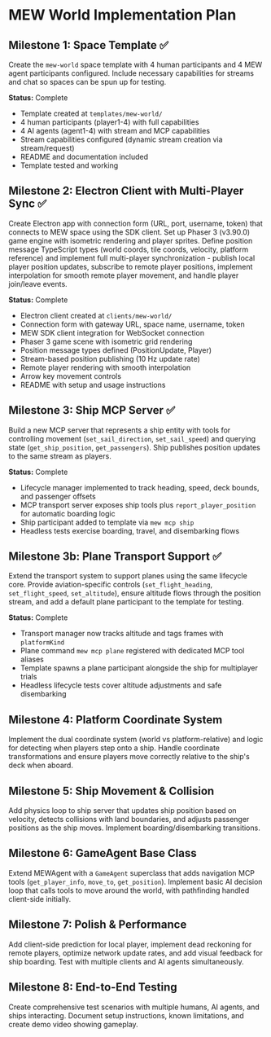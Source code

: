 # MEW World Implementation Plan

## Milestone 1: Space Template ✅

Create the `mew-world` space template with 4 human participants and 4 MEW agent participants configured. Include necessary capabilities for streams and chat so spaces can be spun up for testing.

**Status:** Complete
- Template created at `templates/mew-world/`
- 4 human participants (player1-4) with full capabilities
- 4 AI agents (agent1-4) with stream and MCP capabilities
- Stream capabilities configured (dynamic stream creation via stream/request)
- README and documentation included
- Template tested and working

## Milestone 2: Electron Client with Multi-Player Sync ✅

Create Electron app with connection form (URL, port, username, token) that connects to MEW space using the SDK client. Set up Phaser 3 (v3.90.0) game engine with isometric rendering and player sprites. Define position message TypeScript types (world coords, tile coords, velocity, platform reference) and implement full multi-player synchronization - publish local player position updates, subscribe to remote player positions, implement interpolation for smooth remote player movement, and handle player join/leave events.

**Status:** Complete
- Electron client created at `clients/mew-world/`
- Connection form with gateway URL, space name, username, token
- MEW SDK client integration for WebSocket connection
- Phaser 3 game scene with isometric grid rendering
- Position message types defined (PositionUpdate, Player)
- Stream-based position publishing (10 Hz update rate)
- Remote player rendering with smooth interpolation
- Arrow key movement controls
- README with setup and usage instructions

## Milestone 3: Ship MCP Server ✅

Build a new MCP server that represents a ship entity with tools for controlling movement (`set_sail_direction`, `set_sail_speed`) and querying state (`get_ship_position`, `get_passengers`). Ship publishes position updates to the same stream as players.

**Status:** Complete
- Lifecycle manager implemented to track heading, speed, deck bounds, and passenger offsets
- MCP transport server exposes ship tools plus `report_player_position` for automatic boarding logic
- Ship participant added to template via `mew mcp ship`
- Headless tests exercise boarding, travel, and disembarking flows

## Milestone 3b: Plane Transport Support ✅

Extend the transport system to support planes using the same lifecycle core. Provide aviation-specific controls (`set_flight_heading`, `set_flight_speed`, `set_altitude`), ensure altitude flows through the position stream, and add a default plane participant to the template for testing.

**Status:** Complete
- Transport manager now tracks altitude and tags frames with `platformKind`
- Plane command `mew mcp plane` registered with dedicated MCP tool aliases
- Template spawns a plane participant alongside the ship for multiplayer trials
- Headless lifecycle tests cover altitude adjustments and safe disembarking

## Milestone 4: Platform Coordinate System

Implement the dual coordinate system (world vs platform-relative) and logic for detecting when players step onto a ship. Handle coordinate transformations and ensure players move correctly relative to the ship's deck when aboard.

## Milestone 5: Ship Movement & Collision

Add physics loop to ship server that updates ship position based on velocity, detects collisions with land boundaries, and adjusts passenger positions as the ship moves. Implement boarding/disembarking transitions.

## Milestone 6: GameAgent Base Class

Extend MEWAgent with a `GameAgent` superclass that adds navigation MCP tools (`get_player_info`, `move_to`, `get_position`). Implement basic AI decision loop that calls tools to move around the world, with pathfinding handled client-side initially.

## Milestone 7: Polish & Performance

Add client-side prediction for local player, implement dead reckoning for remote players, optimize network update rates, and add visual feedback for ship boarding. Test with multiple clients and AI agents simultaneously.

## Milestone 8: End-to-End Testing

Create comprehensive test scenarios with multiple humans, AI agents, and ships interacting. Document setup instructions, known limitations, and create demo video showing gameplay.
